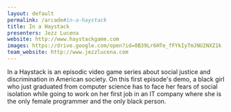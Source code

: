 ```yaml
---
layout: default
permalink: /arcade#in-a-haystack
title: In a Haystack
presenters: Jezz Lucena
website: http://www.haystackgame.com
images: https://drive.google.com/open?id=0B39Lr6HTe_fFYkIyTmJNU2NXZ1k
team_website: http://www.jezzlucena.com
---
```

 In a Haystack is an episodic video game series about social justice and discrimination in American society. On this first episode's demo, a black girl who just graduated from computer science has to face her fears of social isolation while going to work on her first job in an IT company where she is the only female programmer and the only black person.
